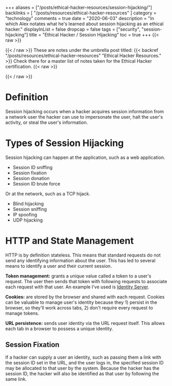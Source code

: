 +++
aliases = ["/posts/ethical-hacker-resources/session-hijacking/"]
backlinks = [
    "/posts/resources/ethical-hacker-resources"
]
category = "technology"
comments = true
date = "2020-06-03"
description = "In which Alex notates what he's learned about session hijacking as an ethical hacker."
displayInList = false
dropcap = false
tags = ["security", "session-hijacking"]
title = "Ethical Hacker / Session Hijacking"
toc = true
+++
{{< raw >}}<p class="muted-text">{{< / raw >}}
These are notes under the umbrella post titled: {{< backref "/posts/resources/ethical-hacker-resources" "Ethical Hacker Resources." >}} Check there for a master list of notes taken for the Ethical Hacker certification.
{{< raw >}}</p>{{< / raw >}}

# Definition

Session hijacking occurs when a hacker acquires session information from a network user the hacker can use to impersonate the user, halt the user's activity, or steal the user's information.

# Types of Session Hijacking

Session hijacking can happen at the application, such as a web application.

- Session ID sniffing
- Session fixation
- Session donation
- Session ID brute force

Or at the network, such as a TCP hijack.

- Blind hijacking
- Session sniffing
- IP spoofing
- UDP hijacking

# HTTP and State Management

HTTP is by definition stateless. This means that standard requests do not send any identifying information about the user. This has led to several means to identify a user and their current session.

**Token management:** grants a unique value called a token to a user's request. The user then sends that token with following requests to associate each request with that user. An example I've used is [Identity Server]("https://identityserver.io/").

**Cookies:** are stored by the browser and shared with each request. Cookies can be valuable to manage user's identity because they 1) persist in the browser, so they'll work across tabs, 2) don't require every request to manage tokens.

**URL persistence:** sends user identity via the URL request itself. This allows each tab in a browser to possess a unique identity.

## Session Fixation

If a hacker can supply a user an identity, such as passing them a link with the session ID set in the URL, and the user logs in, the specified session ID may be allocated to that user by the system. Because the hacker has the session ID, the hacker will also be identified as that user by following the same link.
